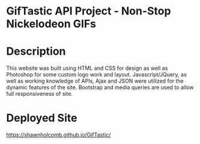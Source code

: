 # GifTastic API Project - Non-Stop Nickelodeon GIFs

# Description

This website was built using HTML and CSS for design as well as Photoshop for some custom logo work and layout.  Javascript/JQuery, as well as working knowledge of APIs, Ajax and JSON were utilized for the dynamic features of the site.  Bootstrap and media queries are used  to allow full responsiveness of site.

# Deployed Site

https://shawnholcomb.github.io/GifTastic/
